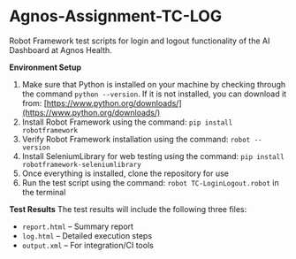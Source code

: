 # Agnos-Assignment-TC-LOG
Robot Framework test scripts for login and logout functionality of the AI Dashboard at Agnos Health.

**Environment Setup**

1. Make sure that Python is installed on your machine by checking through the command `python --version`. If it is not installed, you can download it from: [https://www.python.org/downloads/](https://www.python.org/downloads/)
2. Install Robot Framework using the command: `pip install robotframework`
3. Verify Robot Framework installation using the command: `robot --version`
4. Install SeleniumLibrary for web testing using the command: `pip install robotframework-seleniumlibrary`
5. Once everything is installed, clone the repository for use
6. Run the test script using the command: `robot TC-LoginLogout.robot` in the terminal

**Test Results**
The test results will include the following three files:
* `report.html` – Summary report
* `log.html` – Detailed execution steps
* `output.xml` – For integration/CI tools
